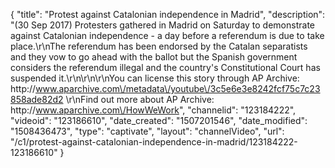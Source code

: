 {
    "title": "Protest against Catalonian independence in Madrid",
    "description": "(30 Sep 2017) Protesters gathered in Madrid on Saturday to demonstrate against Catalonian independence - a day before a referendum is due to take place.\r\nThe referendum has been endorsed by the Catalan separatists and they vow to go ahead with the ballot but the Spanish government considers the referendum illegal and the country's Constitutional Court has suspended it.\r\n\r\n\r\nYou can license this story through AP Archive: http:\/\/www.aparchive.com\/metadata\/youtube\/3c5e6e3e8242fcf75c7c23858ade82d2 \r\nFind out more about AP Archive: http:\/\/www.aparchive.com\/HowWeWork",
    "channelid": "123184222",
    "videoid": "123186610",
    "date_created": "1507201546",
    "date_modified": "1508436473",
    "type": "captivate",
    "layout": "channelVideo",
    "url": "\/c1\/protest-against-catalonian-independence-in-madrid\/123184222-123186610"
}